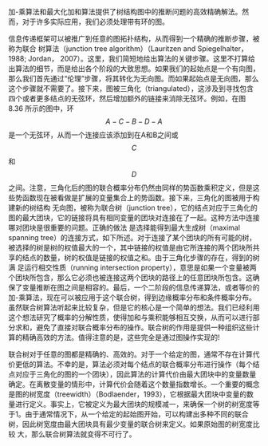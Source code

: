 加-乘算法和最大化加和算法提供了树结构图中的推断问题的高效精确解法。然而，对于许多实际应用，我们必须处理带有环的图。    

信息传递框架可以被推广到任意的图拓扑结构，从而得到一个精确的推断步骤，被称为联合 树算法（junction tree algorithm）（Lauritzen and Spiegelhalter， 1988; Jordan， 2007）。这里，我们简短地给出算法的关键步骤。这里不打算给出算法的细节，而是给出各个阶段的大致思想。如果我们的起始点是一个有向图，那么我们首先通过“伦理”步骤，将其转化为无向图。而如果起始点是无向图，那么这个步骤就不需要了。接下来，图被三角化（triangulated），这涉及到寻找包含四个或者更多结点的无弦环，然后增加额外的链接来消除无弦环。例如，在图8.36 所示的图中，环$$ A − C − B − D − A $$是一个无弦环，从而一个连接应该添加到在A和B之间或$$ C $$和$$ D $$之间。注意，三角化后的图的联合概率分布仍然由同样的势函数乘积定义，但是这些势函数现在被看做是扩展的变量集合上的势函数。接下来，三角化的图被用于构建新的树结构 无向图，被称为联合树（junction tree），它的结点对应于三角化的图的最大团块，它的链接将具有相同变量的团块对连接在了一起。这种方法中连接哪对团块是很重要的问题。正确的做法 是选择能得到最大生成树（maximal spanning tree）的连接方式，如下所述。对于连接了某个团块的所有可能的树，被选择的树是树的权值最大的一个，其中链接的权值是由它所连接的两个团块所共享的结点的数量，树的权值是链接的权值之和。由于三角化步骤的存在，得到的树满 足运行相交性质（running intersection property），意思是如果一个变量被两个团块所包含，那么它必须也被连接这两个团块的路径上的任意团块所包含。这确保了变量推断在图之间是相容的。最后，一个二阶段的信息传递算法，或者等价的加-乘算法，现在可以被应用于这个联合树，得到边缘概率分布和条件概率分布。虽然联合树算法听起来比较复杂，但是它的核心是一个简单的想法。我们已经利用这个想法研究了概率的分解性质，使得加和与乘积能够相互交换，从而可以进行部分求和，避免了直接对联合概率分布的操作。联合树的作用是提供一种组织这些计算的精确高效的方法。值得注意的是，这些完全是通过图操作实现的!    

联合树对于任意的图都是精确的、高效的。对于一个给定的图，通常不存在计算代价更低的算法。不幸的是，算法必须对每个结点的联合概率分布进行操作（每个结点对应于三角化的图的一个团块），因此算法的计算代价由最大团块中的变量数量确定。在离散变量的情形中，计算代价会随着这个数量指数增长。一个重要的概念是图的树宽度（treewidth）（Bodlaender，1993），它根据最大团块中变量的数量进行定义。事实上，它被定义为最大团块的规模减一，来确保一个树的树宽度等于1。由于通常情况下，从一个给定的起始图开始，可以构建出多种不同的联合树，因此树宽度由最大团块具有最少变量的联合树来定义。如果原始图的树宽度比较 大，那么联合树算法就变得不可行了。
